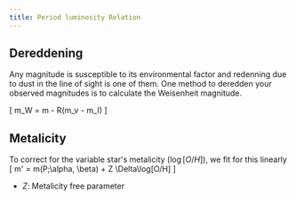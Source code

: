 ```yaml
---
title: Period luminosity Relation
---
```


## Dereddening

Any magnitude is susceptible to its environmental factor and redenning due to dust in the line of sight is one of them. One method to deredden your observed magnitudes is to calculate the Weisenheit magnitude.

\[
  m_W = m - R(m_v - m_I)
\]

## Metalicity
To correct for the variable star's metalicity ($\log[O/H]$), we fit for this linearly
\[
m' = m(P;\alpha, \beta) + Z \Delta\log[O/H]
\]

* $Z$: Metalicity free parameter